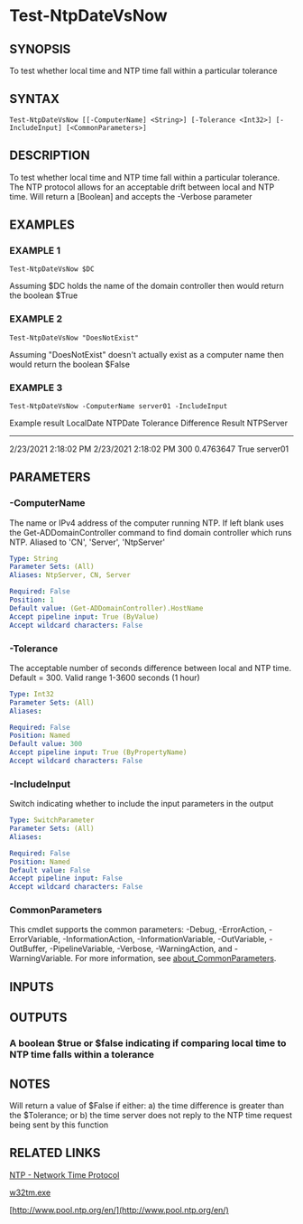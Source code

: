 ﻿---
external help file: PoshFunctions-help.xml
Module Name: poshfunctions
online version:
schema: 2.0.0
---

# Test-NtpDateVsNow

## SYNOPSIS
To test whether local time and NTP time fall within a particular tolerance

## SYNTAX

```
Test-NtpDateVsNow [[-ComputerName] <String>] [-Tolerance <Int32>] [-IncludeInput] [<CommonParameters>]
```

## DESCRIPTION
To test whether local time and NTP time fall within a particular tolerance.
The NTP protocol allows for an acceptable drift between local and NTP time.
Will return a \[Boolean\] and accepts the -Verbose parameter

## EXAMPLES

### EXAMPLE 1
```
Test-NtpDateVsNow $DC
```

Assuming $DC holds the name of the domain controller then would return the boolean
$True

### EXAMPLE 2
```
Test-NtpDateVsNow "DoesNotExist"
```

Assuming "DoesNotExist" doesn't actually exist as a computer name then would return the boolean
$False

### EXAMPLE 3
```
Test-NtpDateVsNow -ComputerName server01 -IncludeInput
```

Example result
LocalDate            NTPDate              Tolerance Difference Result NTPServer
---------            -------              --------- ---------- ------ ---------
2/23/2021 2:18:02 PM 2/23/2021 2:18:02 PM       300  0.4763647   True server01

## PARAMETERS

### -ComputerName
The name or IPv4 address of the computer running NTP.
If left blank uses the Get-ADDomainController command to find domain controller which runs NTP.
Aliased
to 'CN', 'Server', 'NtpServer'

```yaml
Type: String
Parameter Sets: (All)
Aliases: NtpServer, CN, Server

Required: False
Position: 1
Default value: (Get-ADDomainController).HostName
Accept pipeline input: True (ByValue)
Accept wildcard characters: False
```

### -Tolerance
The acceptable number of seconds difference between local and NTP time.
Default = 300.
Valid range 1-3600 seconds (1 hour)

```yaml
Type: Int32
Parameter Sets: (All)
Aliases:

Required: False
Position: Named
Default value: 300
Accept pipeline input: True (ByPropertyName)
Accept wildcard characters: False
```

### -IncludeInput
Switch indicating whether to include the input parameters in the output

```yaml
Type: SwitchParameter
Parameter Sets: (All)
Aliases:

Required: False
Position: Named
Default value: False
Accept pipeline input: False
Accept wildcard characters: False
```

### CommonParameters
This cmdlet supports the common parameters: -Debug, -ErrorAction, -ErrorVariable, -InformationAction, -InformationVariable, -OutVariable, -OutBuffer, -PipelineVariable, -Verbose, -WarningAction, and -WarningVariable. For more information, see [about_CommonParameters](http://go.microsoft.com/fwlink/?LinkID=113216).

## INPUTS

## OUTPUTS

### A boolean $true or $false indicating if comparing local time to NTP time falls within a tolerance
## NOTES
Will return a value of $False if either: a) the time difference is greater than the $Tolerance; or b) the time server does not reply to the NTP time request being sent by this function

## RELATED LINKS

[NTP - Network Time Protocol]()

[w32tm.exe]()

[http://www.pool.ntp.org/en/](http://www.pool.ntp.org/en/)

